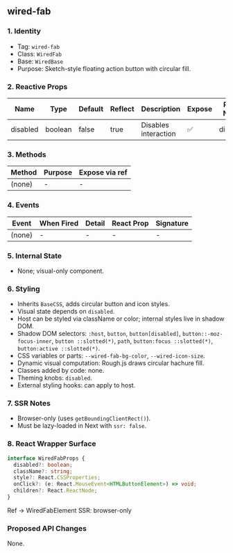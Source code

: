 ## wired-fab

### 1. Identity
- Tag: `wired-fab`
- Class: `WiredFab`
- Base: `WiredBase`
- Purpose: Sketch-style floating action button with circular fill.

### 2. Reactive Props
| Name | Type | Default | Reflect | Description | Expose | React Name |
|------|------|----------|----------|--------------|---------|-------------|
| disabled | boolean | false | true | Disables interaction | ✅ | disabled |

### 3. Methods
| Method | Purpose | Expose via ref |
|---------|----------|----------------|
| (none) | - | - |

### 4. Events
| Event | When Fired | Detail | React Prop | Signature |
|--------|-------------|---------|-------------|------------|
| (none) | - | - | - | - |

### 5. Internal State
- None; visual-only component.

### 6. Styling
- Inherits `BaseCSS`, adds circular button and icon styles.
- Visual state depends on `disabled`.
- Host can be styled via className or color; internal styles live in shadow DOM.
- Shadow DOM selectors: `:host`, `button`, `button[disabled]`, `button::-moz-focus-inner`, `button ::slotted(*)`, `path`, `button:focus ::slotted(*)`, `button:active ::slotted(*)`.
- CSS variables or parts: `--wired-fab-bg-color`, `--wired-icon-size`.
- Dynamic visual computation: Rough.js draws circular hachure fill.
- Classes added by code: none.
- Theming knobs: `disabled`.
- External styling hooks: can apply to host.

### 7. SSR Notes
- Browser-only (uses `getBoundingClientRect()`).
- Must be lazy-loaded in Next with `ssr: false`.

### 8. React Wrapper Surface
```ts
interface WiredFabProps {
  disabled?: boolean;
  className?: string;
  style?: React.CSSProperties;
  onClick?: (e: React.MouseEvent<HTMLButtonElement>) => void;
  children?: React.ReactNode;
}
```
Ref → WiredFabElement
SSR: browser-only

### Proposed API Changes
None.